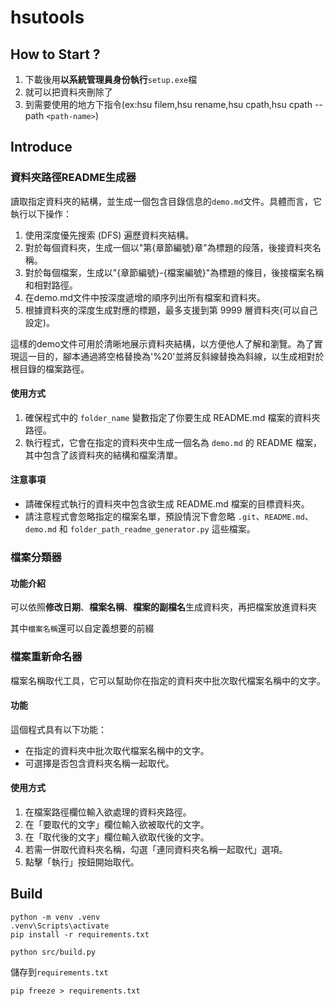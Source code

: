 # hsutools

## How to Start ?

1. 下載後用**以系統管理員身份執行**`setup.exe`檔
2. 就可以把資料夾刪除了
3. 到需要使用的地方下指令(ex:hsu filem,hsu rename,hsu cpath,hsu cpath --path `<path-name>`)

## Introduce

### 資料夾路徑README生成器

讀取指定資料夾的結構，並生成一個包含目錄信息的`demo.md`文件。具體而言，它執行以下操作：

1. 使用深度優先搜索 (DFS) 遍歷資料夾結構。
2. 對於每個資料夾，生成一個以"第{章節編號}章"為標題的段落，後接資料夾名稱。
3. 對於每個檔案，生成以"{章節編號}-{檔案編號}"為標題的條目，後接檔案名稱和相對路徑。
4. 在demo.md文件中按深度遞增的順序列出所有檔案和資料夾。
5. 根據資料夾的深度生成對應的標題，最多支援到第 9999 層資料夾(可以自己設定)。

這樣的demo文件可用於清晰地展示資料夾結構，以方便他人了解和瀏覽。為了實現這一目的，腳本通過將空格替換為'%20'並將反斜線替換為斜線，以生成相對於根目錄的檔案路徑。

#### 使用方式

1. 確保程式中的 `folder_name` 變數指定了你要生成 README.md 檔案的資料夾路徑。
2. 執行程式，它會在指定的資料夾中生成一個名為 `demo.md` 的 README 檔案，其中包含了該資料夾的結構和檔案清單。

#### 注意事項

- 請確保程式執行的資料夾中包含欲生成 README.md 檔案的目標資料夾。
- 請注意程式會忽略指定的檔案名單，預設情況下會忽略 `.git`、`README.md`、`demo.md` 和 `folder_path_readme_generator.py` 這些檔案。


### 檔案分類器

#### 功能介紹

可以依照**修改日期**、**檔案名稱**、**檔案的副檔名**生成資料夾，再把檔案放進資料夾

其中`檔案名稱`還可以自定義想要的前綴

### 檔案重新命名器

檔案名稱取代工具，它可以幫助你在指定的資料夾中批次取代檔案名稱中的文字。

#### 功能

這個程式具有以下功能：

- 在指定的資料夾中批次取代檔案名稱中的文字。
- 可選擇是否包含資料夾名稱一起取代。

#### 使用方式

1. 在檔案路徑欄位輸入欲處理的資料夾路徑。
2. 在「要取代的文字」欄位輸入欲被取代的文字。
3. 在「取代後的文字」欄位輸入欲取代後的文字。
4. 若需一併取代資料夾名稱，勾選「連同資料夾名稱一起取代」選項。
5. 點擊「執行」按鈕開始取代。

## Build

```shell
python -m venv .venv
.venv\Scripts\activate
pip install -r requirements.txt
```

```shell
python src/build.py
```

儲存到`requirements.txt`
```shell
pip freeze > requirements.txt
```
